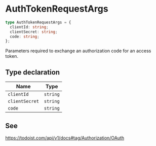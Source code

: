 # AuthTokenRequestArgs

```ts
type AuthTokenRequestArgs = {
  clientId: string;
  clientSecret: string;
  code: string;
};
```

Parameters required to exchange an authorization code for an access token.

## Type declaration

| Name | Type |
| ------ | ------ |
| <a id="clientid"></a> `clientId` | `string` |
| <a id="clientsecret"></a> `clientSecret` | `string` |
| <a id="code"></a> `code` | `string` |

## See

https://todoist.com/api/v1/docs#tag/Authorization/OAuth
